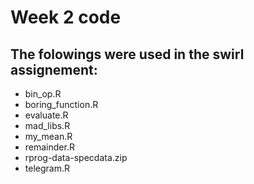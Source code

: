 # Week 2 code



## The folowings were used in the swirl assignement:
*  bin_op.R 	
*	boring_function.R 	
*	evaluate.R 	
*	mad_libs.R 	
*	my_mean.R 	
*	remainder.R 	
*	rprog-data-specdata.zip 	
*	telegram.R
